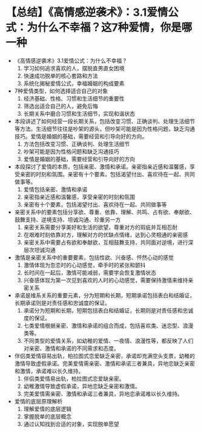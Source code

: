 # 【总结】《高情感逆袭术》：3.1爱情公式：为什么不幸福？这7种爱情，你是哪一种

-   《高情感逆袭术》3.1爱情公式：为什么不幸福？
    1.  学习如何追求喜欢的人，摆脱直男直女困境
    2.  快速成功脱单的核心套路和方法
    3.  系统化揭秘爱情公式，幸福婚姻的构成要素
-   7种爱情类型，如何选择适合自己的对象
    1.  经济基础、性格、习惯和生活细节的重要性
    2.  筛选出适合自己的人，避免后悔
    3.  长期关系中磨合习惯和生活细节，实现和谐状态
-   本段讲述了如何经营一段长期关系，包括改变习惯、正确谈判、处理生活细节等方法。生活细节往往是吵架的源头，但吵架可能是因为性格问题，缺乏沟通技巧。爱情是婚姻的基础，需要经营和引导向好的方向。
    1.  方法包括改变习惯、正确谈判、处理生活细节
    2.  吵架可能是因为性格问题和缺乏沟通技巧
    3.  爱情是婚姻的基础，需要经营和引导向好的方向
-   本段探讨了爱情的本质，包括亲密、激情和承诺。亲密指亲近感和温馨感，享受亲密的时刻和氛围。亲密有十个要素，包括渴望付出、喜欢待在一起、共同做事等。
    1.  爱情包括亲密、激情和承诺
    2.  亲密指亲近感和温馨感，享受亲密的时刻和氛围
    3.  亲密有十个要素，包括渴望付出、喜欢待在一起、共同做事等
-   亲密关系中的要素包括分享欲、尊重、依靠、理解、共鸣、占有欲、奉献欲、鼓舞支持、逆境支持、坦诚沟通、珍重另一方
    1.  亲密关系需要分享美好和生活的欲望，尊重对方的瑕疵并互相忍耐
    2.  在艰难时刻依靠对方，理解对方的优缺点情绪，达到心灵相通的亲密感
    3.  亲密关系中需要占有欲和奉献欲，互相鼓舞支持，共同面对逆境，进行深层次坦诚沟通
-   激情是亲密关系中的重要要素，包括性欲、兴奋感、怦然心动的感觉
    1.  激情体现为忽恋时的心动感觉，牵手时的紧张和颤抖
    2.  长时间在一起后，激情可能减弱，需要学会恢复激情状态
    3.  兴奋感体现为第一次见到喜欢的人时的心动感觉，需要保持激情来维持亲密关系
-   承诺是维系关系的重要元素，分为短期和长期，短期承诺包括表白和结婚证，长期承诺则是对责任感和忠诚度的保证。
    1.  承诺分为短期和长期，短期包括表白和结婚证，长期则是对责任感和忠诚度的保证。
    2.  七类爱情根据亲密、激情和承诺的组合而成，包括喜欢类、迷恋型、浪漫类等。
    3.  不同类型的爱情关系，如幼稚的爱情、一夜情、浪漫性等，都反映了人们对亲密、激情和承诺的不同需求和态度。
-   伴侣类爱情容易出轨，柏拉图式恋爱缺乏亲密，承诺却充满空头支票，幼稚的激情导致虚假承诺。完美爱情需亲密、激情和承诺三者兼具，异地恋缺乏亲密和激情，承诺难以长久维持。
    1.  伴侣类爱情易出轨，柏拉图式恋爱缺亲密。
    2.  幼稚激情导致虚假承诺，异地恋缺乏亲密和激情。
    3.  完美爱情需亲密、激情和承诺三者兼具，异地恋承诺难以长久维持。
-   爱情的底层原理解析
    1.  理解爱情的底层逻辑
    2.  掌握脱单的底层概念
    3.  通过认知找到合适的对象，实现脱单愿望